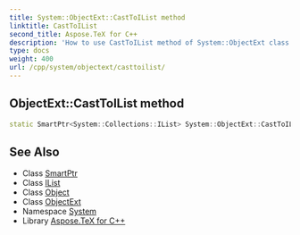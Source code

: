 ```yaml
---
title: System::ObjectExt::CastToIList method
linktitle: CastToIList
second_title: Aspose.TeX for C++
description: 'How to use CastToIList method of System::ObjectExt class in C++.'
type: docs
weight: 400
url: /cpp/system/objectext/casttoilist/
---
```

## ObjectExt::CastToIList method




```cpp
static SmartPtr<System::Collections::IList> System::ObjectExt::CastToIList(const SmartPtr<Object> &obj)
```

## See Also

* Class [SmartPtr](../../smartptr/)
* Class [IList](../../../system.collections/ilist/)
* Class [Object](../../object/)
* Class [ObjectExt](../)
* Namespace [System](../../)
* Library [Aspose.TeX for C++](../../../)
